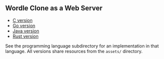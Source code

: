 ## Wordle Clone as a Web Server
* [C version](C/README.md)
* [Go version](Go/README.md)
* [Java version](Java/README.md)
* [Rust version](Rust/README.md)

See the programming language subdirectory for an implementation in that language. All versions share resources from the `assets/` directory.
